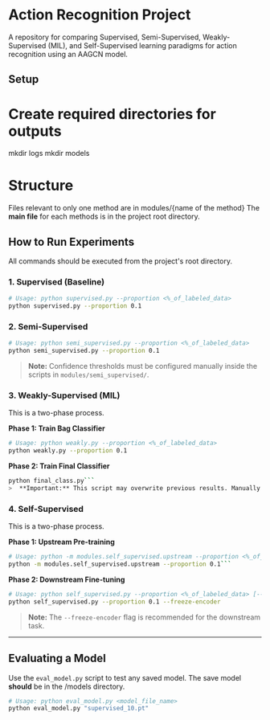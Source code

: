 # Action Recognition Project

A repository for comparing Supervised, Semi-Supervised, Weakly-Supervised (MIL), and Self-Supervised learning paradigms for action recognition using an AAGCN model.

## Setup

# Create required directories for outputs
mkdir logs
mkdir models

# Structure
Files relevant to only one method are in modules/{name of the method}
The **main file** for each methods is in the project root directory.

## How to Run Experiments

All commands should be executed from the project's root directory.

### 1. Supervised (Baseline)
```bash
# Usage: python supervised.py --proportion <%_of_labeled_data>
python supervised.py --proportion 0.1
```

### 2. Semi-Supervised
```bash
# Usage: python semi_supervised.py --proportion <%_of_labeled_data>
python semi_supervised.py --proportion 0.1
```
> **Note:** Confidence thresholds must be configured manually inside the scripts in `modules/semi_supervised/`.

### 3. Weakly-Supervised (MIL)

This is a two-phase process.

**Phase 1: Train Bag Classifier**
```bash
# Usage: python weakly.py --proportion <%_of_labeled_data>
python weakly.py --proportion 0.1
```

**Phase 2: Train Final Classifier**
```bash
python final_class.py```
>  **Important:** This script may overwrite previous results. Manually rename output model files between runs.
```

### 4. Self-Supervised

This is a two-phase process.

**Phase 1: Upstream Pre-training**
```bash
# Usage: python -m modules.self_supervised.upstream --proportion <%_of_labeled_data>
python -m modules.self_supervised.upstream --proportion 0.1```
```
**Phase 2: Downstream Fine-tuning**
```bash
# Usage: python self_supervised.py --proportion <%_of_labeled_data> [--freeze-encoder]
python self_supervised.py --proportion 0.1 --freeze-encoder
```
> **Note:** The `--freeze-encoder` flag is recommended for the downstream task.

---

## Evaluating a Model

Use the `eval_model.py` script to test any saved model. 
The save model **should** be in the /models directory.

```bash
# Usage: python eval_model.py <model_file_name>
python eval_model.py "supervised_10.pt"
```